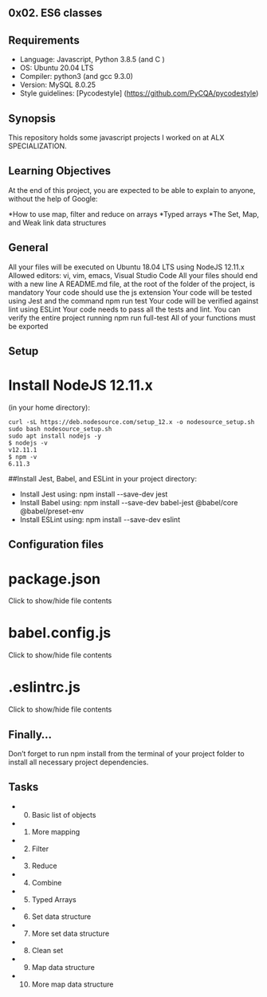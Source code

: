 ## 0x02. ES6 classes

## Requirements
* Language: Javascript, Python 3.8.5 (and C )
* OS: Ubuntu 20.04 LTS
* Compiler: python3  (and gcc 9.3.0)
* Version: MySQL  8.0.25
* Style guidelines: [Pycodestyle] (https://github.com/PyCQA/pycodestyle)


## Synopsis
This repository holds some javascript projects I worked on at ALX SPECIALIZATION.


## Learning Objectives
At the end of this project, you are expected to be able to explain to anyone, without the help of Google:

*How to use map, filter and reduce on arrays
*Typed arrays
*The Set, Map, and Weak link data structures

## General
All your files will be executed on Ubuntu 18.04 LTS using NodeJS 12.11.x
Allowed editors: vi, vim, emacs, Visual Studio Code
All your files should end with a new line
A README.md file, at the root of the folder of the project, is mandatory
Your code should use the js extension
Your code will be tested using Jest and the command npm run test
Your code will be verified against lint using ESLint
Your code needs to pass all the tests and lint. You can verify the entire project running npm run full-test
All of your functions must be exported

## Setup

# Install NodeJS 12.11.x
(in your home directory):
```
curl -sL https://deb.nodesource.com/setup_12.x -o nodesource_setup.sh
sudo bash nodesource_setup.sh
sudo apt install nodejs -y
$ nodejs -v
v12.11.1
$ npm -v
6.11.3
```

##Install Jest, Babel, and ESLint
in your project directory:

* Install Jest using: npm install --save-dev jest
* Install Babel using: npm install --save-dev babel-jest @babel/core @babel/preset-env
* Install ESLint using: npm install --save-dev eslint
## Configuration files

# package.json
Click to show/hide file contents
# babel.config.js
Click to show/hide file contents
# .eslintrc.js
Click to show/hide file contents
## Finally…
Don’t forget to run npm install from the terminal of your project folder to install all necessary project dependencies.

## Tasks

* 0. Basic list of objects
* 1. More mapping
* 2. Filter
* 3. Reduce
* 4. Combine
* 5. Typed Arrays
* 6. Set data structure
* 7. More set data structure
* 8. Clean set
* 9. Map data structure
* 10. More map data structure
